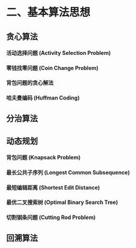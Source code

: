 # 二、基本算法思想

## 贪心算法

#### 活动选择问题 (Activity Selection Problem)

#### 零钱找零问题 (Coin Change Problem)

#### 背包问题的贪心解法

#### 哈夫曼编码 (Huffman Coding)

## 分治算法

## 动态规划

#### 背包问题 (Knapsack Problem)

#### 最长公共子序列 (Longest Common Subsequence)

#### 最短编辑距离 (Shortest Edit Distance)

#### 最优二叉搜索树 (Optimal Binary Search Tree)

#### 切割钢条问题 (Cutting Rod Problem)

## 回溯算法


